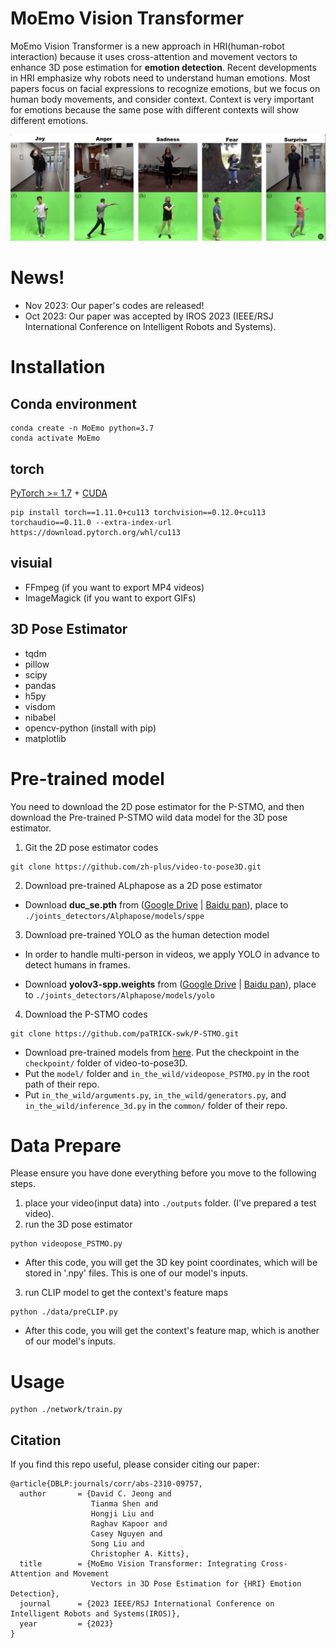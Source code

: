 
# MoEmo Vision Transformer
MoEmo Vision Transformer is a new approach in HRI(human-robot interaction) because it uses cross-attention and movement vectors to enhance 3D pose estimation for __emotion detection__. Recent developments in HRI emphasize why robots need to understand human emotions. Most papers focus on facial expressions to recognize emotions, but we focus on human body movements, and consider context. Context is very important for emotions because the same pose with different contexts will show different emotions.

<div align="center">
    <img src="assest/datset.png", width="900">
</div>

# News!
- Nov 2023: Our paper's codes are released!
- Oct 2023: Our paper was accepted by IROS 2023 (IEEE/RSJ International Conference on Intelligent Robots and Systems).

# Installation
## Conda environment
```shell
conda create -n MoEmo python=3.7
conda activate MoEmo
```
## torch
[PyTorch >= 1.7](https://pytorch.org/) + [CUDA](https://developer.nvidia.com/cuda-downloads)
```
pip install torch==1.11.0+cu113 torchvision==0.12.0+cu113 torchaudio==0.11.0 --extra-index-url https://download.pytorch.org/whl/cu113
```

## visuial

- FFmpeg (if you want to export MP4 videos)
- ImageMagick (if you want to export GIFs)

## 3D Pose Estimator

- tqdm
- pillow
- scipy
- pandas
- h5py
- visdom
- nibabel
- opencv-python (install with pip)
- matplotlib






# Pre-trained model
You need to download the 2D pose estimator for the P-STMO, and then download the Pre-trained P-STMO wild data model for the 3D pose estimator.

1. Git the 2D pose estimator codes
```
git clone https://github.com/zh-plus/video-to-pose3D.git
```

2. Download pre-trained ALphapose as a 2D pose estimator

- Download **duc_se.pth** from ([Google Drive](https://drive.google.com/open?id=1OPORTWB2cwd5YTVBX-NE8fsauZJWsrtW) | [Baidu pan](https://pan.baidu.com/s/15jbRNKuslzm5wRSgUVytrA)),
         place to `./joints_detectors/Alphapose/models/sppe`


3. Download pre-trained YOLO as the human detection model
- In order to handle multi-person in videos, we apply YOLO in advance to detect humans in frames.

- Download **yolov3-spp.weights** from ([Google Drive](https://drive.google.com/open?id=1D47msNOOiJKvPOXlnpyzdKA3k6E97NTC) | [Baidu pan](https://pan.baidu.com/s/1Zb2REEIk8tcahDa8KacPNA)),
         place to `./joints_detectors/Alphapose/models/yolo`

4. Download the P-STMO codes
```
git clone https://github.com/paTRICK-swk/P-STMO.git
```
- Download pre-trained models from [here](https://drive.google.com/file/d/1vLtC86_hs01JKKRQ6akvdH5QDKxt71cY/view?usp=sharing). Put the checkpoint in the `checkpoint/` folder of video-to-pose3D.
- Put the `model/` folder and `in_the_wild/videopose_PSTMO.py` in the root path of their repo.
- Put `in_the_wild/arguments.py`, `in_the_wild/generators.py`, and `in_the_wild/inference_3d.py` in the `common/` folder of their repo.








# Data Prepare
Please ensure you have done everything before you move to the following steps.

1. place your video(input data) into `./outputs` folder. (I've prepared a test video).
2. run the 3D pose estimator
```
python videopose_PSTMO.py
```
- After this code, you will get the 3D key point coordinates, which will be stored in '.npy' files. This is one of our model's inputs.

3. run CLIP model to get the context's feature maps
```
python ./data/preCLIP.py
```
- After this code, you will get the context's feature map, which is another of our model's inputs.







# Usage
```
python ./network/train.py
```




## Citation
If you find this repo useful, please consider citing our paper:
```
@article{DBLP:journals/corr/abs-2310-09757,
  author       = {David C. Jeong and
                  Tianma Shen and
                  Hongji Liu and
                  Raghav Kapoor and
                  Casey Nguyen and
                  Song Liu and
                  Christopher A. Kitts},
  title        = {MoEmo Vision Transformer: Integrating Cross-Attention and Movement
                  Vectors in 3D Pose Estimation for {HRI} Emotion Detection},
  journal      = {2023 IEEE/RSJ International Conference on Intelligent Robots and Systems(IROS)},
  year         = {2023}
}
```

